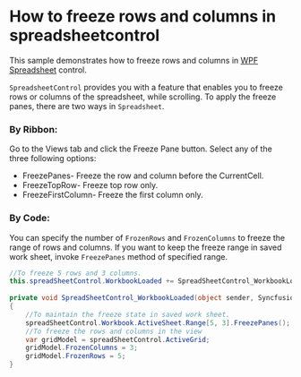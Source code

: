 # How to freeze rows and columns in spreadsheetcontrol

This sample demonstrates how to freeze rows and columns in [WPF Spreadsheet](https://www.syncfusion.com/wpf-controls/spreadsheet) control.

`SpreadsheetControl` provides you with a feature that enables you to freeze rows or columns of the spreadsheet, while scrolling.  To apply the freeze panes, there are two ways in `Spreadsheet`.

### By Ribbon:

Go to the Views tab and click the Freeze Pane button. Select any of the three following options:

* FreezePanes- Freeze the row and column before the CurrentCell.
* FreezeTopRow- Freeze top row only.
* FreezeFirstColumn- Freeze the first column only.

### By Code:

You can specify the number of `FrozenRows` and `FrozenColumns` to freeze the range of rows and columns. If you want to keep the freeze range in saved work sheet, invoke `FreezePanes` method of specified range.

``` csharp
//To freeze 5 rows and 3 columns.
this.spreadSheetControl.WorkbookLoaded += SpreadSheetControl_WorkbookLoaded;
 
private void SpreadSheetControl_WorkbookLoaded(object sender, Syncfusion.UI.Xaml.Spreadsheet.Helpers.WorkbookLoadedEventArgs args)
{
    //To maintain the freeze state in saved work sheet.
    spreadSheetControl.Workbook.ActiveSheet.Range[5, 3].FreezePanes();
    //To freeze the rows and columns in the view
    var gridModel = spreadSheetControl.ActiveGrid;
    gridModel.FrozenColumns = 3;
    gridModel.FrozenRows = 5;
}
```
